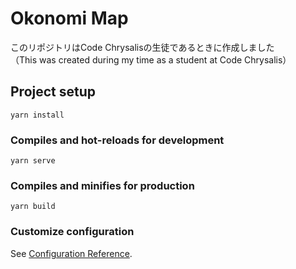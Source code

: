 # Okonomi Map

このリポジトリはCode Chrysalisの生徒であるときに作成しました  
（This was created during my time as a student at Code Chrysalis）  

## Project setup

```
yarn install
```

### Compiles and hot-reloads for development

```
yarn serve
```

### Compiles and minifies for production

```
yarn build
```

### Customize configuration

See [Configuration Reference](https://cli.vuejs.org/config/).
